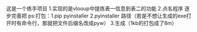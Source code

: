 这是一个练手项目
1.实现的是vlooup中提炼表一信息到表二的功能
2.点名程序
逐步完善把
ps:打包：1.pip pyinstaller 2.pyinstaller 路径（若是不想让生成的exe打开时有命令行，那就把文件后缀名改成pyw） 3.生成（1kb的打包成了8m）

